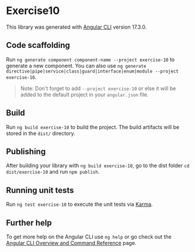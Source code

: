 # Exercise10

This library was generated with [Angular CLI](https://github.com/angular/angular-cli) version 17.3.0.

## Code scaffolding

Run `ng generate component component-name --project exercise-10` to generate a new component. You can also use `ng generate directive|pipe|service|class|guard|interface|enum|module --project exercise-10`.
> Note: Don't forget to add `--project exercise-10` or else it will be added to the default project in your `angular.json` file. 

## Build

Run `ng build exercise-10` to build the project. The build artifacts will be stored in the `dist/` directory.

## Publishing

After building your library with `ng build exercise-10`, go to the dist folder `cd dist/exercise-10` and run `npm publish`.

## Running unit tests

Run `ng test exercise-10` to execute the unit tests via [Karma](https://karma-runner.github.io).

## Further help

To get more help on the Angular CLI use `ng help` or go check out the [Angular CLI Overview and Command Reference](https://angular.io/cli) page.
